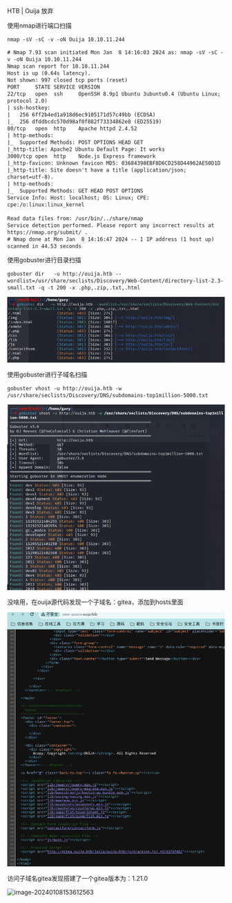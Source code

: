 HTB | Ouija   放弃

使用nmap进行端口扫描

```
nmap -sV -sC -v -oN Ouija 10.10.11.244 
```

```
# Nmap 7.93 scan initiated Mon Jan  8 14:16:03 2024 as: nmap -sV -sC -v -oN Ouija 10.10.11.244
Nmap scan report for 10.10.11.244
Host is up (0.64s latency).
Not shown: 997 closed tcp ports (reset)
PORT     STATE SERVICE VERSION
22/tcp   open  ssh     OpenSSH 8.9p1 Ubuntu 3ubuntu0.4 (Ubuntu Linux; protocol 2.0)
| ssh-hostkey: 
|   256 6ff2b4ed1a918d6ec9105171d57c49bb (ECDSA)
|_  256 dfddbcdc570d98af0f882f73334862e8 (ED25519)
80/tcp   open  http    Apache httpd 2.4.52
| http-methods: 
|_  Supported Methods: POST OPTIONS HEAD GET
|_http-title: Apache2 Ubuntu Default Page: It works
3000/tcp open  http    Node.js Express framework
|_http-favicon: Unknown favicon MD5: 03684398EBF8D6CD258D44962AE50D1D
|_http-title: Site doesn't have a title (application/json; charset=utf-8).
| http-methods: 
|_  Supported Methods: GET HEAD POST OPTIONS
Service Info: Host: localhost; OS: Linux; CPE: cpe:/o:linux:linux_kernel

Read data files from: /usr/bin/../share/nmap
Service detection performed. Please report any incorrect results at https://nmap.org/submit/ .
# Nmap done at Mon Jan  8 14:16:47 2024 -- 1 IP address (1 host up) scanned in 44.53 seconds
```



使用gobuster进行目录扫描

```
gobuster dir   -u http://ouija.htb --wordlist=/usr/share/seclists/Discovery/Web-Content/directory-list-2.3-small.txt -q -t 200 -x .php,.zip,.txt,.html 
```

![image-20240108154418884](../图片/image-20240108154418884.png)



使用gobuster进行子域名扫描

```
gobuster vhost -u http://ouija.htb -w /usr/share/seclists/Discovery/DNS/subdomains-top1million-5000.txt
```

![image-20240108154600260](../图片/image-20240108154600260.png)

没啥用，在ouija源代码发现一个子域名：gitea，添加到hosts里面

![image-20240108153749639](../图片/image-20240108153749639.png)



访问子域名gitea发现搭建了一个gitea版本为：1.21.0

![image-20240108153612563](/home/gary/文档/GitHub/note/图片/image-20240108153612563.png)